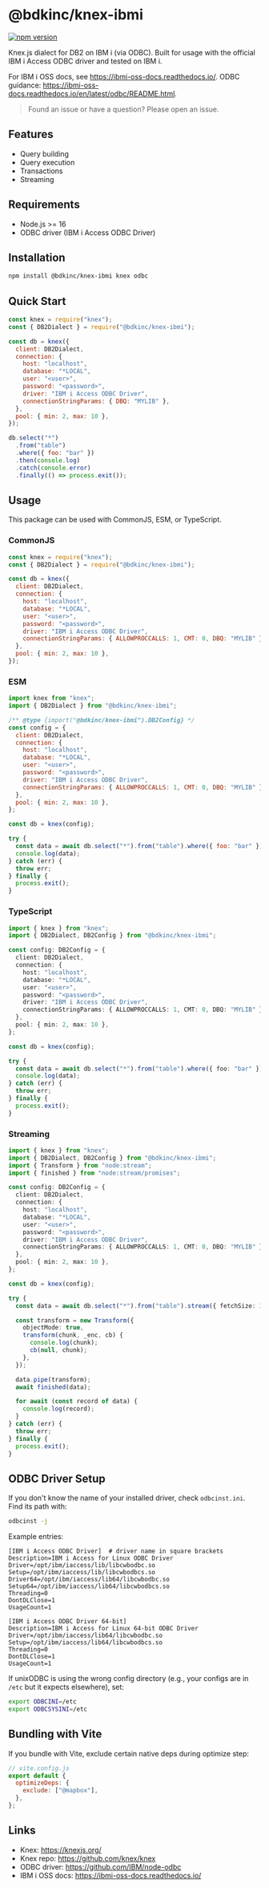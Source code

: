 # @bdkinc/knex-ibmi

[![npm version](http://img.shields.io/npm/v/@bdkinc/knex-ibmi.svg)](https://npmjs.org/package/@bdkinc/knex-ibmi)

Knex.js dialect for DB2 on IBM i (via ODBC). Built for usage with the official IBM i Access ODBC driver and tested on IBM i.

For IBM i OSS docs, see https://ibmi-oss-docs.readthedocs.io/. ODBC guidance: https://ibmi-oss-docs.readthedocs.io/en/latest/odbc/README.html.

> Found an issue or have a question? Please open an issue.

## Features

- Query building
- Query execution
- Transactions
- Streaming

## Requirements

- Node.js >= 16
- ODBC driver (IBM i Access ODBC Driver)

## Installation

```bash
npm install @bdkinc/knex-ibmi knex odbc
```

## Quick Start

```js
const knex = require("knex");
const { DB2Dialect } = require("@bdkinc/knex-ibmi");

const db = knex({
  client: DB2Dialect,
  connection: {
    host: "localhost",
    database: "*LOCAL",
    user: "<user>",
    password: "<password>",
    driver: "IBM i Access ODBC Driver",
    connectionStringParams: { DBQ: "MYLIB" },
  },
  pool: { min: 2, max: 10 },
});

db.select("*")
  .from("table")
  .where({ foo: "bar" })
  .then(console.log)
  .catch(console.error)
  .finally(() => process.exit());
```

## Usage

This package can be used with CommonJS, ESM, or TypeScript.

### CommonJS

```js
const knex = require("knex");
const { DB2Dialect } = require("@bdkinc/knex-ibmi");

const db = knex({
  client: DB2Dialect,
  connection: {
    host: "localhost",
    database: "*LOCAL",
    user: "<user>",
    password: "<password>",
    driver: "IBM i Access ODBC Driver",
    connectionStringParams: { ALLOWPROCCALLS: 1, CMT: 0, DBQ: "MYLIB" },
  },
  pool: { min: 2, max: 10 },
});
```

### ESM

```js
import knex from "knex";
import { DB2Dialect } from "@bdkinc/knex-ibmi";

/** @type {import("@bdkinc/knex-ibmi").DB2Config} */
const config = {
  client: DB2Dialect,
  connection: {
    host: "localhost",
    database: "*LOCAL",
    user: "<user>",
    password: "<password>",
    driver: "IBM i Access ODBC Driver",
    connectionStringParams: { ALLOWPROCCALLS: 1, CMT: 0, DBQ: "MYLIB" },
  },
  pool: { min: 2, max: 10 },
};

const db = knex(config);

try {
  const data = await db.select("*").from("table").where({ foo: "bar" });
  console.log(data);
} catch (err) {
  throw err;
} finally {
  process.exit();
}
```

### TypeScript

```ts
import { knex } from "knex";
import { DB2Dialect, DB2Config } from "@bdkinc/knex-ibmi";

const config: DB2Config = {
  client: DB2Dialect,
  connection: {
    host: "localhost",
    database: "*LOCAL",
    user: "<user>",
    password: "<password>",
    driver: "IBM i Access ODBC Driver",
    connectionStringParams: { ALLOWPROCCALLS: 1, CMT: 0, DBQ: "MYLIB" },
  },
  pool: { min: 2, max: 10 },
};

const db = knex(config);

try {
  const data = await db.select("*").from("table").where({ foo: "bar" });
  console.log(data);
} catch (err) {
  throw err;
} finally {
  process.exit();
}
```

### Streaming

```ts
import { knex } from "knex";
import { DB2Dialect, DB2Config } from "@bdkinc/knex-ibmi";
import { Transform } from "node:stream";
import { finished } from "node:stream/promises";

const config: DB2Config = {
  client: DB2Dialect,
  connection: {
    host: "localhost",
    database: "*LOCAL",
    user: "<user>",
    password: "<password>",
    driver: "IBM i Access ODBC Driver",
    connectionStringParams: { ALLOWPROCCALLS: 1, CMT: 0, DBQ: "MYLIB" },
  },
  pool: { min: 2, max: 10 },
};

const db = knex(config);

try {
  const data = await db.select("*").from("table").stream({ fetchSize: 1 });

  const transform = new Transform({
    objectMode: true,
    transform(chunk, _enc, cb) {
      console.log(chunk);
      cb(null, chunk);
    },
  });

  data.pipe(transform);
  await finished(data);

  for await (const record of data) {
    console.log(record);
  }
} catch (err) {
  throw err;
} finally {
  process.exit();
}
```

## ODBC Driver Setup

If you don't know the name of your installed driver, check `odbcinst.ini`. Find its path with:

```bash
odbcinst -j
```

Example entries:

```
[IBM i Access ODBC Driver]  # driver name in square brackets
Description=IBM i Access for Linux ODBC Driver
Driver=/opt/ibm/iaccess/lib/libcwbodbc.so
Setup=/opt/ibm/iaccess/lib/libcwbodbcs.so
Driver64=/opt/ibm/iaccess/lib64/libcwbodbc.so
Setup64=/opt/ibm/iaccess/lib64/libcwbodbcs.so
Threading=0
DontDLClose=1
UsageCount=1

[IBM i Access ODBC Driver 64-bit]
Description=IBM i Access for Linux 64-bit ODBC Driver
Driver=/opt/ibm/iaccess/lib64/libcwbodbc.so
Setup=/opt/ibm/iaccess/lib64/libcwbodbcs.so
Threading=0
DontDLClose=1
UsageCount=1
```

If unixODBC is using the wrong config directory (e.g., your configs are in `/etc` but it expects elsewhere), set:

```bash
export ODBCINI=/etc
export ODBCSYSINI=/etc
```

## Bundling with Vite

If you bundle with Vite, exclude certain native deps during optimize step:

```js
// vite.config.js
export default {
  optimizeDeps: {
    exclude: ["@mapbox"],
  },
};
```

## Links

- Knex: https://knexjs.org/
- Knex repo: https://github.com/knex/knex
- ODBC driver: https://github.com/IBM/node-odbc
- IBM i OSS docs: https://ibmi-oss-docs.readthedocs.io/

